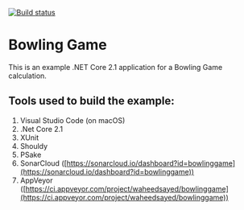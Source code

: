 [![Build status](https://ci.appveyor.com/api/projects/status/5pnp09e4rn9ftycb?svg=true)](https://ci.appveyor.com/project/waheedsayed/bowlinggame)

# Bowling Game

This is an example .NET Core 2.1 application for a Bowling Game calculation.

## Tools used to build the example:

1. Visual Studio Code (on macOS)
2. .Net Core 2.1
3. XUnit
4. Shouldy
5. PSake
6. SonarCloud ([https://sonarcloud.io/dashboard?id=bowlinggame](https://sonarcloud.io/dashboard?id=bowlinggame))
7. AppVeyor ([https://ci.appveyor.com/project/waheedsayed/bowlinggame](https://ci.appveyor.com/project/waheedsayed/bowlinggame))
